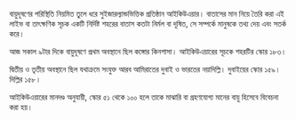বায়ুদূষণের পরিস্থিতি নিয়মিত তুলে ধরে সুইজারল্যান্ডভিত্তিক প্রতিষ্ঠান আইকিউএয়ার। বাতাসের মান নিয়ে তৈরি করা এই লাইভ বা তাৎক্ষণিক সূচক একটি নির্দিষ্ট শহরের বাতাস কতটা নির্মল বা দূষিত, সে সম্পর্কে মানুষকে তথ্য দেয় এবং সতর্ক করে।

আজ সকাল ৯টার দিকে বায়ুদূষণে প্রথম অবস্থানে ছিল কঙ্গোর কিনশাসা। আইকিউএয়ারের সূচকে শহরটির স্কোর ১৮৩।

দ্বিতীয় ও তৃতীয় অবস্থানে ছিল যথাক্রমে সংযুক্ত আরব আমিরাতের দুবাই ও ভারতের নয়াদিল্লি। দুবাইয়ের স্কোর ১৫৯। দিল্লির ১৫৮।

আইকিউএয়ারের মানদণ্ড অনুযায়ী, স্কোর ৫১ থেকে ১০০ হলে তাকে মাঝারি বা গ্রহণযোগ্য মানের বায়ু হিসেবে বিবেচনা করা হয়।
